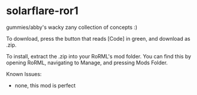 # solarflare-ror1
gummies/abby's wacky zany collection of concepts :)

To download, press the button that reads [Code] in green, and download as .zip.

To install, extract the .zip into your RoRML's mod folder.
You can find this by opening RoRML, navigating to Manage, and pressing Mods Folder.

Known Issues:
- none, this mod is perfect

